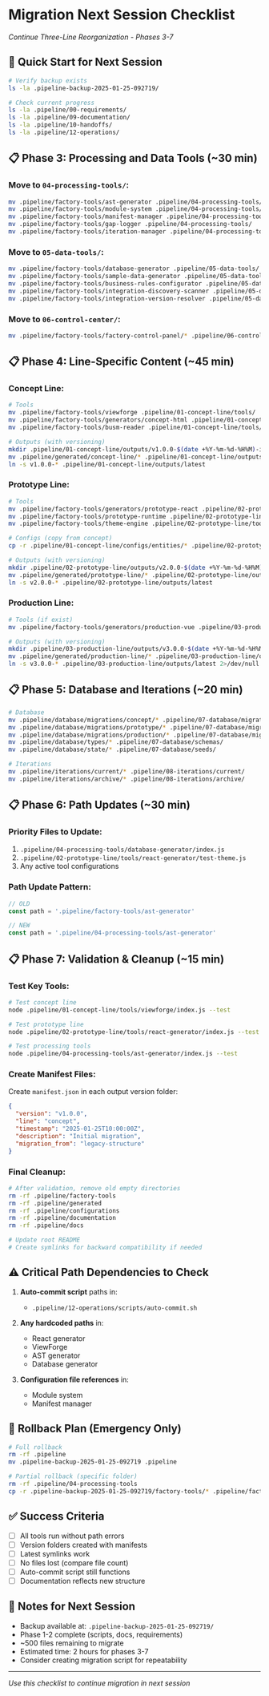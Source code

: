 # Migration Next Session Checklist
*Continue Three-Line Reorganization - Phases 3-7*

## 🎯 Quick Start for Next Session

```bash
# Verify backup exists
ls -la .pipeline-backup-2025-01-25-092719/

# Check current progress
ls -la .pipeline/00-requirements/
ls -la .pipeline/09-documentation/
ls -la .pipeline/10-handoffs/
ls -la .pipeline/12-operations/
```

## 📋 Phase 3: Processing and Data Tools (~30 min)

### Move to `04-processing-tools/`:
```bash
mv .pipeline/factory-tools/ast-generator .pipeline/04-processing-tools/
mv .pipeline/factory-tools/module-system .pipeline/04-processing-tools/
mv .pipeline/factory-tools/manifest-manager .pipeline/04-processing-tools/
mv .pipeline/factory-tools/gap-logger .pipeline/04-processing-tools/
mv .pipeline/factory-tools/iteration-manager .pipeline/04-processing-tools/
```

### Move to `05-data-tools/`:
```bash
mv .pipeline/factory-tools/database-generator .pipeline/05-data-tools/
mv .pipeline/factory-tools/sample-data-generator .pipeline/05-data-tools/
mv .pipeline/factory-tools/business-rules-configurator .pipeline/05-data-tools/business-rules-engine/
mv .pipeline/factory-tools/integration-discovery-scanner .pipeline/05-data-tools/integration-discovery/
mv .pipeline/factory-tools/integration-version-resolver .pipeline/05-data-tools/integration-resolver/
```

### Move to `06-control-center/`:
```bash
mv .pipeline/factory-tools/factory-control-panel/* .pipeline/06-control-center/
```

## 📋 Phase 4: Line-Specific Content (~45 min)

### Concept Line:
```bash
# Tools
mv .pipeline/factory-tools/viewforge .pipeline/01-concept-line/tools/
mv .pipeline/factory-tools/generators/concept-html .pipeline/01-concept-line/tools/concept-generator/
mv .pipeline/factory-tools/busm-reader .pipeline/01-concept-line/tools/

# Outputs (with versioning)
mkdir .pipeline/01-concept-line/outputs/v1.0.0-$(date +%Y-%m-%d-%H%M)-initial
mv .pipeline/generated/concept-line/* .pipeline/01-concept-line/outputs/v1.0.0-$(date +%Y-%m-%d-%H%M)-initial/
ln -s v1.0.0-* .pipeline/01-concept-line/outputs/latest
```

### Prototype Line:
```bash
# Tools
mv .pipeline/factory-tools/generators/prototype-react .pipeline/02-prototype-line/tools/react-generator/
mv .pipeline/factory-tools/prototype-runtime .pipeline/02-prototype-line/tools/
mv .pipeline/factory-tools/theme-engine .pipeline/02-prototype-line/tools/

# Configs (copy from concept)
cp -r .pipeline/01-concept-line/configs/entities/* .pipeline/02-prototype-line/configs/components/

# Outputs (with versioning)
mkdir .pipeline/02-prototype-line/outputs/v2.0.0-$(date +%Y-%m-%d-%H%M)-initial
mv .pipeline/generated/prototype-line/* .pipeline/02-prototype-line/outputs/v2.0.0-$(date +%Y-%m-%d-%H%M)-initial/
ln -s v2.0.0-* .pipeline/02-prototype-line/outputs/latest
```

### Production Line:
```bash
# Tools (if exist)
mv .pipeline/factory-tools/generators/production-vue .pipeline/03-production-line/tools/vue-generator/ 2>/dev/null

# Outputs (with versioning)
mkdir .pipeline/03-production-line/outputs/v3.0.0-$(date +%Y-%m-%d-%H%M)-initial
mv .pipeline/generated/production-line/* .pipeline/03-production-line/outputs/v3.0.0-$(date +%Y-%m-%d-%H%M)-initial/ 2>/dev/null
ln -s v3.0.0-* .pipeline/03-production-line/outputs/latest 2>/dev/null
```

## 📋 Phase 5: Database and Iterations (~20 min)

```bash
# Database
mv .pipeline/database/migrations/concept/* .pipeline/07-database/migrations/concept/
mv .pipeline/database/migrations/prototype/* .pipeline/07-database/migrations/prototype/
mv .pipeline/database/migrations/production/* .pipeline/07-database/migrations/production/ 2>/dev/null
mv .pipeline/database/types/* .pipeline/07-database/schemas/
mv .pipeline/database/state/* .pipeline/07-database/seeds/

# Iterations
mv .pipeline/iterations/current/* .pipeline/08-iterations/current/
mv .pipeline/iterations/archive/* .pipeline/08-iterations/archive/
```

## 📋 Phase 6: Path Updates (~30 min)

### Priority Files to Update:
1. `.pipeline/04-processing-tools/database-generator/index.js`
2. `.pipeline/02-prototype-line/tools/react-generator/test-theme.js`
3. Any active tool configurations

### Path Update Pattern:
```javascript
// OLD
const path = '.pipeline/factory-tools/ast-generator'

// NEW  
const path = '.pipeline/04-processing-tools/ast-generator'
```

## 📋 Phase 7: Validation & Cleanup (~15 min)

### Test Key Tools:
```bash
# Test concept line
node .pipeline/01-concept-line/tools/viewforge/index.js --test

# Test prototype line
node .pipeline/02-prototype-line/tools/react-generator/index.js --test

# Test processing tools
node .pipeline/04-processing-tools/ast-generator/index.js --test
```

### Create Manifest Files:
Create `manifest.json` in each output version folder:
```json
{
  "version": "v1.0.0",
  "line": "concept",
  "timestamp": "2025-01-25T10:00:00Z",
  "description": "Initial migration",
  "migration_from": "legacy-structure"
}
```

### Final Cleanup:
```bash
# After validation, remove old empty directories
rm -rf .pipeline/factory-tools
rm -rf .pipeline/generated
rm -rf .pipeline/configurations
rm -rf .pipeline/documentation
rm -rf .pipeline/docs

# Update root README
# Create symlinks for backward compatibility if needed
```

## ⚠️ Critical Path Dependencies to Check

1. **Auto-commit script** paths in:
   - `.pipeline/12-operations/scripts/auto-commit.sh`

2. **Any hardcoded paths** in:
   - React generator
   - ViewForge
   - AST generator
   - Database generator

3. **Configuration file references** in:
   - Module system
   - Manifest manager

## 🔄 Rollback Plan (Emergency Only)

```bash
# Full rollback
rm -rf .pipeline
mv .pipeline-backup-2025-01-25-092719 .pipeline

# Partial rollback (specific folder)
rm -rf .pipeline/04-processing-tools
cp -r .pipeline-backup-2025-01-25-092719/factory-tools/* .pipeline/factory-tools/
```

## ✅ Success Criteria

- [ ] All tools run without path errors
- [ ] Version folders created with manifests
- [ ] Latest symlinks work
- [ ] No files lost (compare file count)
- [ ] Auto-commit script still functions
- [ ] Documentation reflects new structure

## 📝 Notes for Next Session

- Backup available at: `.pipeline-backup-2025-01-25-092719/`
- Phase 1-2 complete (scripts, docs, requirements)
- ~500 files remaining to migrate
- Estimated time: 2 hours for phases 3-7
- Consider creating migration script for repeatability

---
*Use this checklist to continue migration in next session*